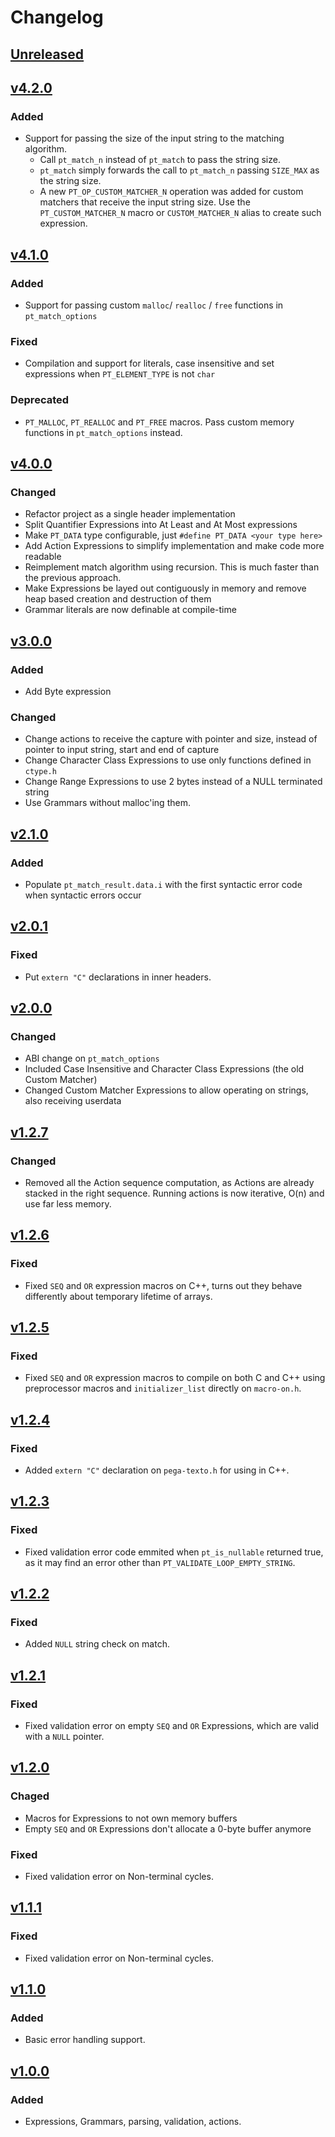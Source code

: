 # Changelog
## [Unreleased](https://github.com/gilzoide/pega-texto/compare/v4.2.0...HEAD)


## [v4.2.0](https://github.com/gilzoide/lua-gdextension/releases/tag/v4.2.0)
### Added
- Support for passing the size of the input string to the matching algorithm.
  + Call `pt_match_n` instead of `pt_match` to pass the string size.
  + `pt_match` simply forwards the call to `pt_match_n` passing `SIZE_MAX` as the string size.
  + A new `PT_OP_CUSTOM_MATCHER_N` operation was added for custom matchers that receive the input string size.
    Use the `PT_CUSTOM_MATCHER_N` macro or `CUSTOM_MATCHER_N` alias to create such expression.


## [v4.1.0](https://github.com/gilzoide/lua-gdextension/releases/tag/v4.1.0)
### Added
- Support for passing custom `malloc`/ `realloc` / `free` functions in `pt_match_options`

### Fixed
- Compilation and support for literals, case insensitive and set expressions when `PT_ELEMENT_TYPE` is not `char`

### Deprecated
- `PT_MALLOC`, `PT_REALLOC` and `PT_FREE` macros.
  Pass custom memory functions in `pt_match_options` instead.


## [v4.0.0](https://github.com/gilzoide/lua-gdextension/releases/tag/v4.0.0)
### Changed
- Refactor project as a single header implementation
- Split Quantifier Expressions into At Least and At Most expressions
- Make `PT_DATA` type configurable, just `#define PT_DATA <your type here>`
- Add Action Expressions to simplify implementation and make code more readable
- Reimplement match algorithm using recursion.
  This is much faster than the previous approach.
- Make Expressions be layed out contiguously in memory and remove heap based creation and destruction of them
- Grammar literals are now definable at compile-time


## [v3.0.0](https://github.com/gilzoide/lua-gdextension/releases/tag/v3.0.0)
### Added
- Add Byte expression

### Changed
- Change actions to receive the capture with pointer and size, instead of pointer to input string, start and end of capture
- Change Character Class Expressions to use only functions defined in `ctype.h`
- Change Range Expressions to use 2 bytes instead of a NULL terminated string
- Use Grammars without malloc'ing them.


## [v2.1.0](https://github.com/gilzoide/lua-gdextension/releases/tag/v2.1.0)
### Added
- Populate `pt_match_result.data.i` with the first syntactic error code when syntactic errors occur


## [v2.0.1](https://github.com/gilzoide/lua-gdextension/releases/tag/v2.0.1)
### Fixed
- Put `extern "C"` declarations in inner headers.


## [v2.0.0](https://github.com/gilzoide/lua-gdextension/releases/tag/v2.0.0)
### Changed
- ABI change on `pt_match_options`
- Included Case Insensitive and Character Class Expressions (the old Custom Matcher)
- Changed Custom Matcher Expressions to allow operating on strings, also receiving userdata


## [v1.2.7](https://github.com/gilzoide/lua-gdextension/releases/tag/v1.2.7)
### Changed
- Removed all the Action sequence computation, as Actions are already stacked in the right sequence.
  Running actions is now iterative, O(n) and use far less memory.


## [v1.2.6](https://github.com/gilzoide/lua-gdextension/releases/tag/v1.2.6)
### Fixed
- Fixed `SEQ` and `OR` expression macros on C++, turns out they behave differently about temporary lifetime of arrays.


## [v1.2.5](https://github.com/gilzoide/lua-gdextension/releases/tag/v1.2.5)
### Fixed
- Fixed `SEQ` and `OR` expression macros to compile on both C and C++ using preprocessor macros and `initializer_list` directly on `macro-on.h`.


## [v1.2.4](https://github.com/gilzoide/lua-gdextension/releases/tag/v1.2.4)
### Fixed
- Added `extern "C"` declaration on `pega-texto.h` for using in C++. 


## [v1.2.3](https://github.com/gilzoide/lua-gdextension/releases/tag/v1.2.3)
### Fixed
- Fixed validation error code emmited when `pt_is_nullable` returned true, as it may find an error other than `PT_VALIDATE_LOOP_EMPTY_STRING`.


## [v1.2.2](https://github.com/gilzoide/lua-gdextension/releases/tag/v1.2.2)
### Fixed
- Added `NULL` string check on match.


## [v1.2.1](https://github.com/gilzoide/lua-gdextension/releases/tag/v1.2.1)
### Fixed
- Fixed validation error on empty `SEQ` and `OR` Expressions, which are valid with a `NULL` pointer.


## [v1.2.0](https://github.com/gilzoide/lua-gdextension/releases/tag/v1.2.0)
### Chaged
- Macros for Expressions to not own memory buffers
- Empty `SEQ` and `OR` Expressions don't allocate a 0-byte buffer anymore

### Fixed
- Fixed validation error on Non-terminal cycles.


## [v1.1.1](https://github.com/gilzoide/lua-gdextension/releases/tag/v1.1.1)
### Fixed
- Fixed validation error on Non-terminal cycles.


## [v1.1.0](https://github.com/gilzoide/lua-gdextension/releases/tag/v1.1.0)
### Added
- Basic error handling support.


## [v1.0.0](https://github.com/gilzoide/lua-gdextension/releases/tag/v1.0.0)
### Added
- Expressions, Grammars, parsing, validation, actions.

